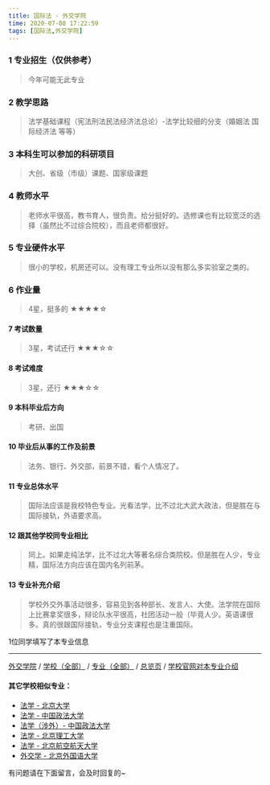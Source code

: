 ```yaml
---
title: 国际法 - 外交学院
time: 2020-07-08 17:22:59
tags: [国际法,外交学院]
---
```

### 1 专业招生（仅供参考）  
> 今年可能无此专业


### 2 教学思路
> 法学基础课程（宪法刑法民法经济法总论）-法学比较细的分支（婚姻法 国际经济法 等等）


### 3 本科生可以参加的科研项目
>  大创、省级（市级）课题、国家级课题


### 4 教师水平
> 老师水平很高，教书育人，很负责。给分挺好的。选修课也有比较宽泛的选择（虽然比不过综合院校），而且老师都很好。


### 5 专业硬件水平
> 很小的学校，机房还可以。没有理工专业所以没有那么多实验室之类的。


### 6 作业量
>4星，挺多的
★★★★☆



#### 7 考试数量
>3星，考试还行
★★★☆☆


#### 8 考试难度
> 3星，还行
★★★☆☆


#### 9 本科毕业后方向
> 考研、出国


#### 10 毕业后从事的工作及前景
> 法务、银行、外交部，前景不错，看个人情况了。


#### 11 专业总体水平
> 国际法应该是我校特色专业。光看法学，比不过北大武大政法，但是胜在与国际接轨，外语要求高。


#### 12 跟其他学校同专业相比
> 同上。如果走纯法学，比不过北大等著名综合类院校。但是胜在人少，专业精，国际法方向应该在国内名列前茅。


#### 13 专业补充介绍
> 学校外交外事活动很多，容易见到各种部长、发言人、大使。法学院在国际上比赛拿奖很多，辩论队水平很高，社团活动一般（毕竟人少。英语课很多。真的很跟国际接轨，专业分支课程也是注重国际。

1位同学填写了本专业信息
***
[外交学院](https://univgo.github.io/2020/07/08/外交学院) / [学校（全部）](https://univgo.github.io/2020/07/08/3efa6bcca419) / [专业（全部）](https://univgo.github.io/2020/07/08/2d4c6d3552c2) / [总览页](https://univgo.github.io/2020/07/08/445daeb4fa00) / [学校官网对本专业介绍](http://gjfx.cfau.edu.cn/
)

#### 其它学校相似专业：
- [法学 - 北京大学](https://univgo.github.io/2020/07/08/67bf7fc84283)
- [法学 - 中国政法大学](https://univgo.github.io/2020/07/08/b7701ed3cb8f)
- [法学（涉外）- 中国政法大学](https://univgo.github.io/2020/07/08/efa227dc5624)
- [法学 - 北京理工大学](https://univgo.github.io/2020/07/08/a1edd0b533fb)
- [法学 - 北京航空航天大学](https://univgo.github.io/2020/07/08/fc471907e297)
- [外交学 - 北京外国语大学](https://univgo.github.io/2020/07/08/1fd62a7bd5ad)

有问题请在下面留言，会及时回复的~